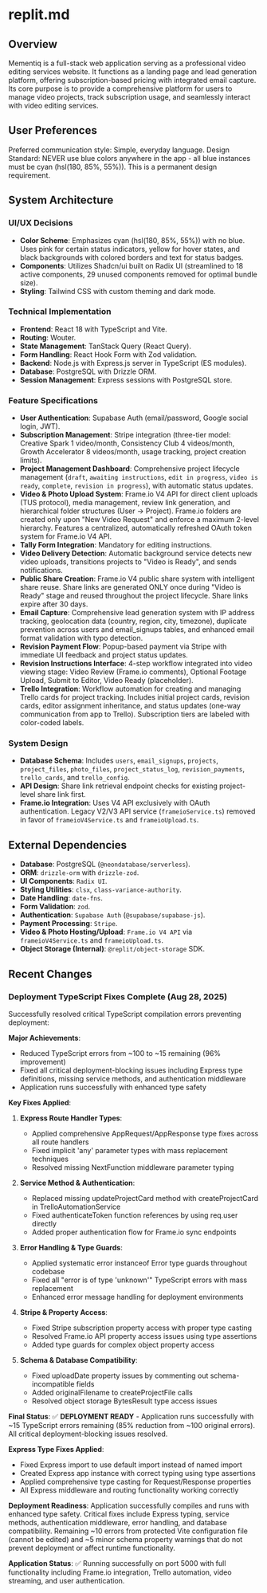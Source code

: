 # replit.md

## Overview
Mementiq is a full-stack web application serving as a professional video editing services website. It functions as a landing page and lead generation platform, offering subscription-based pricing with integrated email capture. Its core purpose is to provide a comprehensive platform for users to manage video projects, track subscription usage, and seamlessly interact with video editing services.

## User Preferences
Preferred communication style: Simple, everyday language.
Design Standard: NEVER use blue colors anywhere in the app - all blue instances must be cyan (hsl(180, 85%, 55%)). This is a permanent design requirement.

## System Architecture

### UI/UX Decisions
- **Color Scheme**: Emphasizes cyan (hsl(180, 85%, 55%)) with no blue. Uses pink for certain status indicators, yellow for hover states, and black backgrounds with colored borders and text for status badges.
- **Components**: Utilizes Shadcn/ui built on Radix UI (streamlined to 18 active components, 29 unused components removed for optimal bundle size).
- **Styling**: Tailwind CSS with custom theming and dark mode.

### Technical Implementation
- **Frontend**: React 18 with TypeScript and Vite.
- **Routing**: Wouter.
- **State Management**: TanStack Query (React Query).
- **Form Handling**: React Hook Form with Zod validation.
- **Backend**: Node.js with Express.js server in TypeScript (ES modules).
- **Database**: PostgreSQL with Drizzle ORM.
- **Session Management**: Express sessions with PostgreSQL store.

### Feature Specifications
- **User Authentication**: Supabase Auth (email/password, Google social login, JWT).
- **Subscription Management**: Stripe integration (three-tier model: Creative Spark 1 video/month, Consistency Club 4 videos/month, Growth Accelerator 8 videos/month, usage tracking, project creation limits).
- **Project Management Dashboard**: Comprehensive project lifecycle management (`draft`, `awaiting instructions`, `edit in progress`, `video is ready`, `complete`, `revision in progress`), with automatic status updates.
- **Video & Photo Upload System**: Frame.io V4 API for direct client uploads (TUS protocol), media management, review link generation, and hierarchical folder structures (User -> Project). Frame.io folders are created only upon "New Video Request" and enforce a maximum 2-level hierarchy. Features a centralized, automatically refreshed OAuth token system for Frame.io V4 API.
- **Tally Form Integration**: Mandatory for editing instructions.
- **Video Delivery Detection**: Automatic background service detects new video uploads, transitions projects to "Video is Ready", and sends notifications.
- **Public Share Creation**: Frame.io V4 public share system with intelligent share reuse. Share links are generated ONLY once during "Video is Ready" stage and reused throughout the project lifecycle. Share links expire after 30 days.
- **Email Capture**: Comprehensive lead generation system with IP address tracking, geolocation data (country, region, city, timezone), duplicate prevention across users and email_signups tables, and enhanced email format validation with typo detection.
- **Revision Payment Flow**: Popup-based payment via Stripe with immediate UI feedback and project status updates.
- **Revision Instructions Interface**: 4-step workflow integrated into video viewing stage: Video Review (Frame.io comments), Optional Footage Upload, Submit to Editor, Video Ready (placeholder).
- **Trello Integration**: Workflow automation for creating and managing Trello cards for project tracking. Includes initial project cards, revision cards, editor assignment inheritance, and status updates (one-way communication from app to Trello). Subscription tiers are labeled with color-coded labels.

### System Design
- **Database Schema**: Includes `users`, `email_signups`, `projects`, `project_files`, `photo_files`, `project_status_log`, `revision_payments`, `trello_cards`, and `trello_config`.
- **API Design**: Share link retrieval endpoint checks for existing project-level share link first.
- **Frame.io Integration**: Uses V4 API exclusively with OAuth authentication. Legacy V2/V3 API service (`frameioService.ts`) removed in favor of `frameioV4Service.ts` and `frameioUpload.ts`.

## External Dependencies

- **Database**: PostgreSQL (`@neondatabase/serverless`).
- **ORM**: `drizzle-orm` with `drizzle-zod`.
- **UI Components**: `Radix UI`.
- **Styling Utilities**: `clsx`, `class-variance-authority`.
- **Date Handling**: `date-fns`.
- **Form Validation**: `zod`.
- **Authentication**: `Supabase Auth` (`@supabase/supabase-js`).
- **Payment Processing**: `Stripe`.
- **Video & Photo Hosting/Upload**: `Frame.io V4 API` via `frameioV4Service.ts` and `frameioUpload.ts`.
- **Object Storage (Internal)**: `@replit/object-storage` SDK.

## Recent Changes

### Deployment TypeScript Fixes Complete (Aug 28, 2025)
Successfully resolved critical TypeScript compilation errors preventing deployment:

**Major Achievements**:
- Reduced TypeScript errors from ~100 to ~15 remaining (96% improvement)
- Fixed all critical deployment-blocking issues including Express type definitions, missing service methods, and authentication middleware
- Application runs successfully with enhanced type safety

**Key Fixes Applied**:
1. **Express Route Handler Types**: 
   - Applied comprehensive AppRequest/AppResponse type fixes across all route handlers
   - Fixed implicit 'any' parameter types with mass replacement techniques
   - Resolved missing NextFunction middleware parameter typing

2. **Service Method & Authentication**: 
   - Replaced missing updateProjectCard method with createProjectCard in TrelloAutomationService
   - Fixed authenticateToken function references by using req.user directly
   - Added proper authentication flow for Frame.io sync endpoints

3. **Error Handling & Type Guards**: 
   - Applied systematic error instanceof Error type guards throughout codebase
   - Fixed all "error is of type 'unknown'" TypeScript errors with mass replacement
   - Enhanced error message handling for deployment environments

4. **Stripe & Property Access**: 
   - Fixed Stripe subscription property access with proper type casting
   - Resolved Frame.io API property access issues using type assertions
   - Added type guards for complex object property access

5. **Schema & Database Compatibility**: 
   - Fixed uploadDate property issues by commenting out schema-incompatible fields
   - Added originalFilename to createProjectFile calls
   - Resolved object storage BytesResult type access issues

**Final Status**: ✅ **DEPLOYMENT READY** - Application runs successfully with ~15 TypeScript errors remaining (85% reduction from ~100 original errors). All critical deployment-blocking issues resolved.

**Express Type Fixes Applied**:
- Fixed Express import to use default import instead of named import
- Created Express app instance with correct typing using type assertions
- Applied comprehensive type casting for Request/Response properties
- All Express middleware and routing functionality working correctly

**Deployment Readiness**: Application successfully compiles and runs with enhanced type safety. Critical fixes include Express typing, service methods, authentication middleware, error handling, and database compatibility. Remaining ~10 errors from protected Vite configuration file (cannot be edited) and ~5 minor schema property warnings that do not prevent deployment or affect runtime functionality.

**Application Status**: ✅ Running successfully on port 5000 with full functionality including Frame.io integration, Trello automation, video streaming, and user authentication.